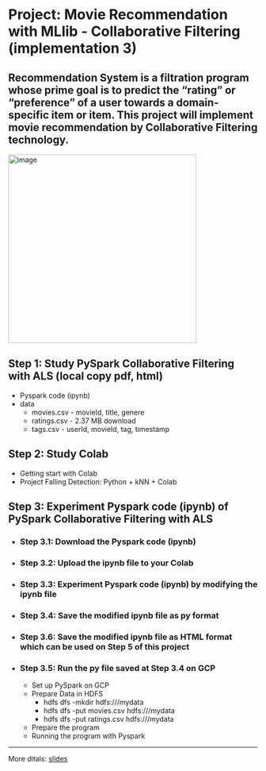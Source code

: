 # Project: Movie Recommendation with MLlib - Collaborative Filtering (implementation 3)  
## Recommendation System is a filtration program whose prime goal is to predict the “rating” or “preference” of a user towards a domain-specific item or item. This project will implement movie recommendation by Collaborative Filtering technology.
<img width="380" alt="image" src="https://user-images.githubusercontent.com/55336314/203538310-30eaf328-24c6-4118-b9b4-4d8988c696cf.png">


## Step 1: Study PySpark Collaborative Filtering with ALS (local copy pdf, html)
* Pyspark code (ipynb)
* data
  * movies.csv - movieId, title, genere
  * ratings.csv - 2.37 MB download
  * tags.csv - userId, movieId, tag, timestamp
## Step 2: Study Colab
* Getting start with Colab
* Project Falling Detection: Python + kNN + Colab
## Step 3: Experiment Pyspark code (ipynb) of PySpark Collaborative Filtering with ALS
* ### Step 3.1: Download the Pyspark code (ipynb)
* ### Step 3.2: Upload the ipynb file to your Colab
* ### Step 3.3: Experiment Pyspark code (ipynb) by modifying the ipynb file
* ### Step 3.4: Save the modified ipynb file as py format
* ### Step 3.6: Save the modified ipynb file as HTML format which can be used on Step 5 of this project
* ### Step 3.5: Run the py file saved at Step 3.4 on GCP
  * Set up PySpark on GCP
  * Prepare Data in HDFS
    * hdfs dfs -mkdir hdfs:///mydata 
    * hdfs dfs -put movies.csv hdfs:///mydata
    * hdfs dfs -put ratings.csv hdfs:///mydata
  * Prepare the program
  * Running the program with Pyspark
***
More ditals: 
[slides](https://docs.google.com/presentation/d/1QqQJ0hqs0OLTGDbJoc9eOw18vna-GHqJjsqty7JlnuE/edit?usp=sharing)
